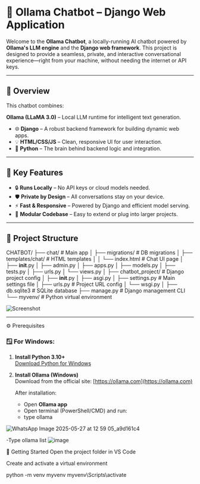 # 🤖 Ollama Chatbot – Django Web Application

Welcome to the **Ollama Chatbot**, a locally-running AI chatbot powered by **Ollama's LLM engine** and the **Django web framework**. This project is designed to provide a seamless, private, and interactive conversational experience—right from your machine, without needing the internet or API keys.

---

## 🚀 Overview

This chatbot combines:

 **Ollama (LLaMA 3.0)** – Local LLM runtime for intelligent text generation.
- 🌐 **Django** – A robust backend framework for building dynamic web apps.
- 💡 **HTML/CSS/JS** – Clean, responsive UI for user interaction.
- 🐍 **Python** – The brain behind backend logic and integration.

---

## 🌟 Key Features

- 🔒 **Runs Locally** – No API keys or cloud models needed.
- 🛡️ **Private by Design** – All conversations stay on your device.
- ⚡ **Fast & Responsive** – Powered by Django and efficient model serving.
- 🧩 **Modular Codebase** – Easy to extend or plug into larger projects.

---

## 📂 Project Structure

CHATBOT/
├── chat/                          # Main app
│   ├── migrations/                # DB migrations
│   ├── templates/chat/           # HTML templates
│   │   └── index.html             # Chat UI page
│   ├── __init__.py
│   ├── admin.py
│   ├── apps.py
│   ├── models.py
│   ├── tests.py
│   ├── urls.py
│   └── views.py
│
├── chatbot_project/              # Django project config
│   ├── __init__.py
│   ├── asgi.py
│   ├── settings.py               # Main settings file
│   ├── urls.py                   # Project URL config
│   └── wsgi.py
│
├── db.sqlite3                    # SQLite database
├── manage.py                     # Django management CLI
└── myvenv/                       # Python virtual environment



![Screenshot](https://github.com/user-attachments/assets/03c4599e-afcb-4512-b742-e2b573aa0450)

---

⚙️ Prerequisites

### 🪟 For Windows:

1. **Install Python 3.10+**  
   [Download Python for Windows](https://www.python.org/downloads/windows/)

2. **Install Ollama (Windows)**  
   Download from the official site: [https://ollama.com](https://ollama.com)

   After installation:
   - Open **Ollama app** 
   - Open terminal (PowerShell/CMD) and run:
   - type ollama
        

![WhatsApp Image 2025-05-27 at 12 59 05_a9d161c4](https://github.com/user-attachments/assets/b5e9dd4f-43a3-41ac-8316-1ffe86ee6161)

-Type ollama list
![image](https://github.com/user-attachments/assets/5cda1319-2364-48e2-9f88-88a29915d0e9)

🔧 Getting Started
Open the project folder in VS Code

Create and activate a virtual environment

python -m venv myvenv
myvenv\Scripts\activate

